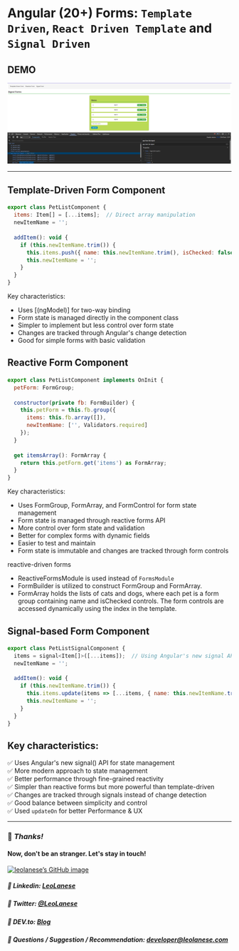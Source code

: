 # Angular (20+) Forms: `Template Driven`, `React Driven Template` and `Signal Driven` 

## DEMO
![](./src/assets/image.png)

---

## Template-Driven Form Component
```js
export class PetListComponent {
  items: Item[] = [...items];  // Direct array manipulation
  newItemName = '';

  addItem(): void {
    if (this.newItemName.trim()) {
      this.items.push({ name: this.newItemName.trim(), isChecked: false });
      this.newItemName = '';
    }
  }
}
```
Key characteristics:
- Uses [(ngModel)] for two-way binding
- Form state is managed directly in the component class
- Simpler to implement but less control over form state
- Changes are tracked through Angular's change detection
- Good for simple forms with basic validation


## Reactive Form Component
```js
export class PetListComponent implements OnInit {
  petForm: FormGroup;

  constructor(private fb: FormBuilder) {
    this.petForm = this.fb.group({
      items: this.fb.array([]),
      newItemName: ['', Validators.required]
    });
  }

  get itemsArray(): FormArray {
    return this.petForm.get('items') as FormArray;
  }
}
```

Key characteristics:
- Uses FormGroup, FormArray, and FormControl for form state management
- Form state is managed through reactive forms API
- More control over form state and validation
- Better for complex forms with dynamic fields
- Easier to test and maintain
- Form state is immutable and changes are tracked through form controls

reactive-driven forms
- ReactiveFormsModule is used instead of `FormsModule`
- FormBuilder is utilized to construct FormGroup and FormArray.
- FormArray holds the lists of cats and dogs, where each pet is a form group containing name and isChecked controls.
 The form controls are accessed dynamically using the index in the template.


## Signal-based Form Component
```js
export class PetListSignalComponent {
  items = signal<Item[]>([...items]);  // Using Angular's new signal API
  newItemName = '';

  addItem(): void {
    if (this.newItemName.trim()) {
      this.items.update(items => [...items, { name: this.newItemName.trim(), isChecked: false }]);
      this.newItemName = '';
    }
  }
}
```

## Key characteristics:
✅ Uses Angular's new signal() API for state management<br>
✅ More modern approach to state management<br>
✅ Better performance through fine-grained reactivity<br>
✅ Simpler than reactive forms but more powerful than template-driven<br>
✅ Changes are tracked through signals instead of change detection<br>
✅ Good balance between simplicity and control<br>
✅ Used `updateOn` for better Performance & UX<br>

---

### :100: <i>Thanks!</i>
#### Now, don't be an stranger. Let's stay in touch!

<a href="https://github.com/leolanese" target="_blank" rel="noopener noreferrer">
  <img src="https://scastiel.dev/api/image/leolanese?dark&removeLink" alt="leolanese’s GitHub image" width="600" height="314" />
</a>

##### :radio_button: Linkedin: <a href="https://www.linkedin.com/in/leolanese/" target="_blank">LeoLanese</a>
##### :radio_button: Twitter: <a href="https://twitter.com/LeoLanese" target="_blank">@LeoLanese</a>
##### :radio_button: DEV.to: <a href="https://www.dev.to/leolanese" target="_blank">Blog</a>
##### :radio_button: Questions / Suggestion / Recommendation: developer@leolanese.com
